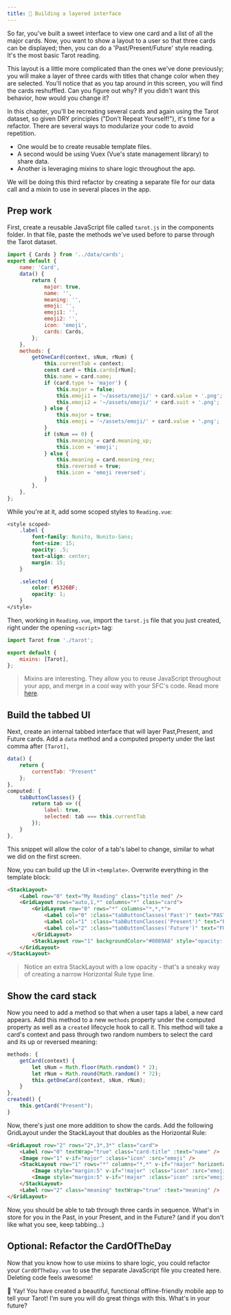 ```yaml
---
title: 🥞 Building a layered interface
---
```


So far, you've built a sweet interface to view one card and a list of all the major cards. Now, you want to show a layout to a user so that three cards can be displayed; then, you can do a 'Past/Present/Future' style reading. It's the most basic Tarot reading.

This layout is a little more complicated than the ones we've done previously; you will make a layer of three cards with titles that change color when they are selected. You'll notice that as you tap around in this screen, you will find the cards reshuffled. Can you figure out why? If you didn't want this behavior, how would you change it?

In this chapter, you'll be recreating several cards and again using the Tarot dataset, so given DRY principles ("Don't Repeat Yourself!"), it's time for a refactor. There are several ways to modularize your code to avoid repetition.

-   One would be to create reusable template files.
-   A second would be using Vuex (Vue's state management library) to share data.
-   Another is leveraging mixins to share logic throughout the app.

We will be doing this third refactor by creating a separate file for our data call and a mixin to use in several places in the app.

## Prep work

First, create a reusable JavaScript file called `tarot.js` in the components folder. In that file, paste the methods we've used before to parse through the Tarot dataset.

```js
import { Cards } from '../data/cards';
export default {
	name: 'Card',
	data() {
		return {
			major: true,
			name: '',
			meaning: '',
			emoji: '',
			emoji1: '',
			emoji2: '',
			icon: 'emoji',
			cards: Cards,
		};
	},
	methods: {
		getOneCard(context, sNum, rNum) {
			this.currentTab = context;
			const card = this.cards[rNum];
			this.name = card.name;
			if (card.type != 'major') {
				this.major = false;
				this.emoji1 = '~/assets/emoji/' + card.value + '.png';
				this.emoji2 = '~/assets/emoji/' + card.suit + '.png';
			} else {
				this.major = true;
				this.emoji = '~/assets/emoji/' + card.value + '.png';
			}
			if (sNum == 0) {
				this.meaning = card.meaning_up;
				this.icon = 'emoji';
			} else {
				this.meaning = card.meaning_rev;
				this.reversed = true;
				this.icon = 'emoji reversed';
			}
		},
	},
};
```

While you're at it, add some scoped styles to `Reading.vue`:

```css
<style scoped>
    .label {
        font-family: Nunito, Nunito-Sans;
        font-size: 15;
        opacity: .5;
        text-align: center;
        margin: 15;
    }

    .selected {
        color: #5326BF;
        opacity: 1;
    }
</style>
```

Then, working in `Reading.vue`, import the `tarot.js` file that you just created, right under the opening `<script>` tag:

```js
import Tarot from './tarot';

export default {
	mixins: [Tarot],
};
```

> Mixins are interesting. They allow you to reuse JavaScript throughout your app, and merge in a cool way with your SFC's code. Read more [here](https://vuejs.org/v2/guide/mixins.html).

## Build the tabbed UI

Next, create an internal tabbed interface that will layer Past,Present, and Future cards. Add a `data` method and a computed property under the last comma after `[Tarot],`

```js
data() {
    return {
        currentTab: "Present"
    };
},
computed: {
    tabButtonClasses() {
        return tab => ({
            label: true,
            selected: tab === this.currentTab
        });
    }
},
```

This snippet will allow the color of a tab's label to change, similar to what we did on the first screen.

Now, you can build up the UI in `<template>`. Overwrite everything in the template block:

```html
<StackLayout>
	<Label row="0" text="My Reading" class="title med" />
	<GridLayout rows="auto,1,*" columns="*" class="card">
		<GridLayout row="0" rows="*" columns="*,*,*">
			<Label col="0" :class="tabButtonClasses('Past')" text="PAST" @tap="getCard('Past')" />
			<Label col="1" :class="tabButtonClasses('Present')" text="PRESENT" @tap="getCard('Present')" />
			<Label col="2" :class="tabButtonClasses('Future')" text="FUTURE" @tap="getCard('Future')" />
		</GridLayout>
		<StackLayout row="1" backgroundColor="#8089A8" style="opacity: .2"></StackLayout>
	</GridLayout>
</StackLayout>
```

> Notice an extra StackLayout with a low opacity - that's a sneaky way of creating a narrow Horizontal Rule type line.

## Show the card stack

Now you need to add a method so that when a user taps a label, a new card appears. Add this method to a new `methods` property under the computed property as well as a `created` lifecycle hook to call it. This method will take a card's context and pass through two random numbers to select the card and its up or reversed meaning:

```js
methods: {
    getCard(context) {
        let sNum = Math.floor(Math.random() * 2);
        let rNum = Math.round(Math.random() * 72);
        this.getOneCard(context, sNum, rNum);
    }
},
created() {
    this.getCard("Present");
}
```

Now, there's just one more addition to show the cards. Add the following GridLayout under the StackLayout that doubles as the Horizontal Rule:

```html
<GridLayout row="2" rows="2*,3*,3*" class="card">
	<Label row="0" textWrap="true" class="card-title" :text="name" />
	<Image row="1" v-if="major" :class="icon" :src="emoji" />
	<StackLayout row="1" rows="*" columns="*,*" v-if="!major" horizontalAlignment="center" orientation="horizontal">
		<Image style="margin:5" v-if="!major" :class="icon" :src="emoji1" />
		<Image style="margin:5" v-if="!major" :class="icon" :src="emoji2" />
	</StackLayout>
	<Label row="2" class="meaning" textWrap="true" :text="meaning" />
</GridLayout>
```

Now, you should be able to tab through three cards in sequence. What's in store for you in the Past, in your Present, and in the Future? (and if you don't like what you see, keep tabbing...)

## Optional: Refactor the CardOfTheDay

Now that you know how to use mixins to share logic, you could refactor your `CardOfTheDay.vue` to use the separate JavaScript file you created here. Deleting code feels awesome!

🎈 Yay! You have created a beautiful, functional offline-friendly mobile app to tell your Tarot! I'm sure you will do great things with this. What's in your future?
